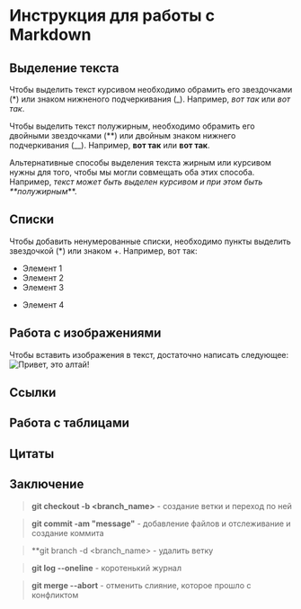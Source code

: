 # Инструкция для работы с Markdown

## Выделение текста

Чтобы выделить текст курсивом необходимо обрамить его звездочками (*) или знаком нижненого подчеркивания (_). Например, *вот так* или _вот так_.

Чтобы выделить текст полужирным, необходимо обрамить его двойными звездочками (**) или двойным знаком нижнего подчеркивания (__). Например, **вот так** или __вот так__.

Альтернативные способы выделения текста жирным или курсивом нужны для того, чтобы мы могли совмещать оба этих способа. Например, _текст может быть выделен курсивом и при этом быть **полужирным_**.

## Списки

Чтобы добавить ненумерованные списки, необходимо пункты выделить звездочкой (*) или знаком +. Например, вот так:
* Элемент 1
* Элемент 2
* Элемент 3
+ Элемент 4

## Работа с изображениями

Чтобы вставить изображения в текст, достаточно написать следующее:
![Привет, это алтай!](https://cf.bstatic.com/xdata/images/hotel/max1024x768/310076751.jpg?k=c259b20b5c232c0e25512d5eecffe7dd6f89c35ce4df8d922178ac6b8fc68a53&o=&hp=1)

## Ссылки

## Работа с таблицами

## Цитаты

## Заключение

> **git checkout -b <branch_name>** - создание ветки и переход по ней

> **git commit -am "message"** - добавление файлов и отслеживание и создание коммита

> **git branch -d <branch_name> - удалить ветку

> **git log --oneline** - коротенький журнал

> **git merge --abort** - отменить слияние, которое прошло с конфликтом

